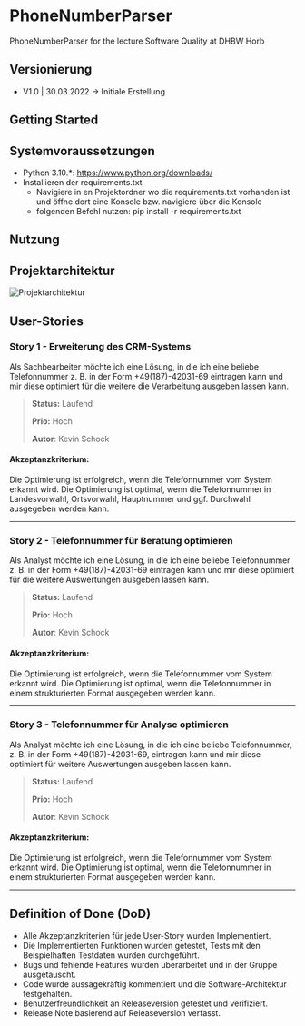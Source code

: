 # PhoneNumberParser
PhoneNumberParser for the lecture Software Quality at DHBW Horb

## Versionierung
* V1.0 | 30.03.2022 -> Initiale Erstellung

## Getting Started

## Systemvoraussetzungen
* Python 3.10.*: https://www.python.org/downloads/
* Installieren der requirements.txt
  * Navigiere in en Projektordner wo die requirements.txt vorhanden ist und öffne dort eine Konsole bzw. navigiere über die Konsole
  * folgenden Befehl nutzen: pip install -r requirements.txt


## Nutzung

## Projektarchitektur
![Projektarchitektur](https://i.imgur.com/KcTj9KX.jpg)

## User-Stories

### Story 1 - Erweiterung des CRM-Systems 
Als Sachbearbeiter möchte ich eine Lösung, in die ich eine beliebe Telefonnummer z. B. in der Form +49(187)-42031-69 eintragen kann und mir diese optimiert für die weitere die Verarbeitung ausgeben lassen kann.

> **Status:** Laufend
> 
> **Prio:** Hoch
> 
> **Autor**: Kevin Schock

#### Akzeptanzkriterium:
Die Optimierung ist erfolgreich, wenn die Telefonnummer vom System erkannt wird. Die Optimierung ist optimal, wenn die Telefonnummer in Landesvorwahl, Ortsvorwahl, Hauptnummer und ggf. Durchwahl ausgegeben werden kann.

---
### Story 2 - Telefonnummer für Beratung optimieren
Als Analyst möchte ich eine Lösung, in die ich eine beliebe Telefonnummer z. B. in der Form +49(187)-42031-69 eintragen kann und mir diese optimiert für die weitere Auswertungen ausgeben lassen kann.

> **Status:** Laufend
> 
> **Prio:** Hoch
> 
> **Autor**: Kevin Schock

#### Akzeptanzkriterium:
Die Optimierung ist erfolgreich, wenn die Telefonnummer vom System erkannt wird. Die Optimierung ist optimal, wenn die Telefonnummer in einem strukturierten Format ausgegeben werden kann.

---
### Story 3 - Telefonnummer für Analyse optimieren
Als Analyst möchte ich eine Lösung, in die ich eine beliebe Telefonnummer, z. B. in der Form +49(187)-42031-69, eintragen kann und mir diese optimiert für weitere Auswertungen ausgeben lassen kann.

> **Status:** Laufend
> 
> **Prio:** Hoch
> 
> **Autor**: Kevin Schock

#### Akzeptanzkriterium:
Die Optimierung ist erfolgreich, wenn die Telefonnummer vom System erkannt wird. Die Optimierung ist optimal, wenn die Telefonnummer in einem strukturierten Format ausgegeben werden kann.

---
## Definition of Done (DoD)
* Alle Akzeptanzkriterien für jede User-Story wurden Implementiert.
* Die Implementierten Funktionen wurden getestet, Tests mit den Beispielhaften Testdaten wurden durchgeführt. 
* Bugs und fehlende Features wurden überarbeitet und in der Gruppe ausgetauscht.
* Code wurde aussagekräftig kommentiert und die Software-Architektur festgehalten.
* Benutzerfreundlichkeit an Releaseversion getestet und verifiziert.  
* Release Note basierend auf Releaseversion verfasst. 
